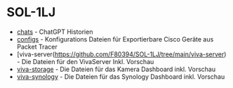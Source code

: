 # SOL-1LJ

- [chats](https://github.com/F80394/SOL-1LJ/tree/main/chats) - ChatGPT Historien
- [configs](https://github.com/F80394/SOL-1LJ/tree/main/configs) - Konfigurations Dateien für Exportierbare Cisco Geräte aus Packet Tracer
- [viva-server(https://github.com/F80394/SOL-1LJ/tree/main/viva-server) - Die Dateien für den VivaServer Inkl. Vorschau
- [viva-storage](https://github.com/F80394/SOL-1LJ/tree/main/viva-storage) - Die Dateien für das Kamera Dashboard inkl. Vorschau
- [viva-synology](https://github.com/F80394/SOL-1LJ/tree/main/viva-synology) - Die Dateien für das Synology Dashboard inkl. Vorschau
